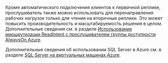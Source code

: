 Кроме автоматического подключения клиентов к первичной реплике, прослушиватель также можно использовать для перенаправления рабочих нагрузок только для чтения на вторичные реплики. Это может повысить производительность и масштабируемость решения в целом. Дополнительные сведения см. в разделе [Использование маршрутизации ReadIntent с прослушивателем группы доступности AlwaysOn Azure](http://go.microsoft.com/fwlink/?LinkId=522515).

Дополнительные сведения об использовании SQL Server в Azure см. в разделе [SQL Server на виртуальных машинах Azure](../articles/virtual-machines/virtual-machines-sql-server-infrastructure-services.md).

<!---HONumber=Oct15_HO3-->